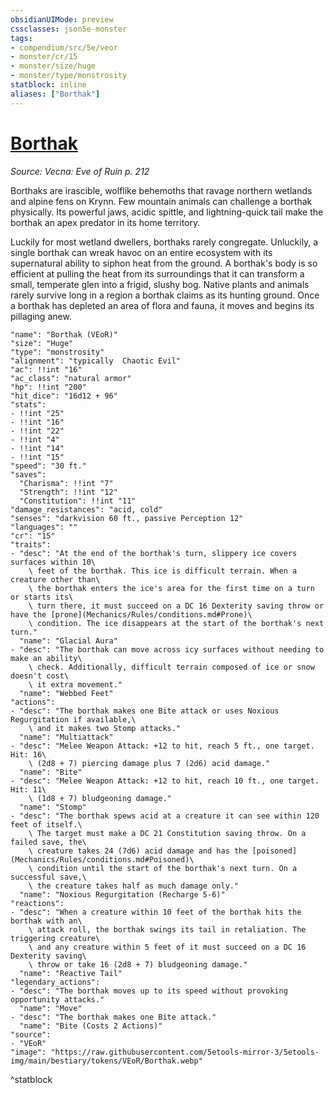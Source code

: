 ```yaml
---
obsidianUIMode: preview
cssclasses: json5e-monster
tags:
- compendium/src/5e/veor
- monster/cr/15
- monster/size/huge
- monster/type/monstrosity
statblock: inline
aliases: ["Borthak"]
---
```

# [Borthak](Mechanics\bestiary\monstrosity/borthak-veor.md)
*Source: Vecna: Eve of Ruin p. 212*  

Borthaks are irascible, wolflike behemoths that ravage northern wetlands and alpine fens on Krynn. Few mountain animals can challenge a borthak physically. Its powerful jaws, acidic spittle, and lightning-quick tail make the borthak an apex predator in its home territory.

Luckily for most wetland dwellers, borthaks rarely congregate. Unluckily, a single borthak can wreak havoc on an entire ecosystem with its supernatural ability to siphon heat from the ground. A borthak's body is so efficient at pulling the heat from its surroundings that it can transform a small, temperate glen into a frigid, slushy bog. Native plants and animals rarely survive long in a region a borthak claims as its hunting ground. Once a borthak has depleted an area of flora and fauna, it moves and begins its pillaging anew.

```statblock
"name": "Borthak (VEoR)"
"size": "Huge"
"type": "monstrosity"
"alignment": "typically  Chaotic Evil"
"ac": !!int "16"
"ac_class": "natural armor"
"hp": !!int "200"
"hit_dice": "16d12 + 96"
"stats":
- !!int "25"
- !!int "16"
- !!int "22"
- !!int "4"
- !!int "14"
- !!int "15"
"speed": "30 ft."
"saves":
  "Charisma": !!int "7"
  "Strength": !!int "12"
  "Constitution": !!int "11"
"damage_resistances": "acid, cold"
"senses": "darkvision 60 ft., passive Perception 12"
"languages": ""
"cr": "15"
"traits":
- "desc": "At the end of the borthak's turn, slippery ice covers surfaces within 10\
    \ feet of the borthak. This ice is difficult terrain. When a creature other than\
    \ the borthak enters the ice's area for the first time on a turn or starts its\
    \ turn there, it must succeed on a DC 16 Dexterity saving throw or have the [prone](Mechanics/Rules/conditions.md#Prone)\
    \ condition. The ice disappears at the start of the borthak's next turn."
  "name": "Glacial Aura"
- "desc": "The borthak can move across icy surfaces without needing to make an ability\
    \ check. Additionally, difficult terrain composed of ice or snow doesn't cost\
    \ it extra movement."
  "name": "Webbed Feet"
"actions":
- "desc": "The borthak makes one Bite attack or uses Noxious Regurgitation if available,\
    \ and it makes two Stomp attacks."
  "name": "Multiattack"
- "desc": "Melee Weapon Attack: +12 to hit, reach 5 ft., one target. Hit: 16\
    \ (2d8 + 7) piercing damage plus 7 (2d6) acid damage."
  "name": "Bite"
- "desc": "Melee Weapon Attack: +12 to hit, reach 10 ft., one target. Hit: 11\
    \ (1d8 + 7) bludgeoning damage."
  "name": "Stomp"
- "desc": "The borthak spews acid at a creature it can see within 120 feet of itself.\
    \ The target must make a DC 21 Constitution saving throw. On a failed save, the\
    \ creature takes 24 (7d6) acid damage and has the [poisoned](Mechanics/Rules/conditions.md#Poisoned)\
    \ condition until the start of the borthak's next turn. On a successful save,\
    \ the creature takes half as much damage only."
  "name": "Noxious Regurgitation (Recharge 5-6)"
"reactions":
- "desc": "When a creature within 10 feet of the borthak hits the borthak with an\
    \ attack roll, the borthak swings its tail in retaliation. The triggering creature\
    \ and any creature within 5 feet of it must succeed on a DC 16 Dexterity saving\
    \ throw or take 16 (2d8 + 7) bludgeoning damage."
  "name": "Reactive Tail"
"legendary_actions":
- "desc": "The borthak moves up to its speed without provoking opportunity attacks."
  "name": "Move"
- "desc": "The borthak makes one Bite attack."
  "name": "Bite (Costs 2 Actions)"
"source":
- "VEoR"
"image": "https://raw.githubusercontent.com/5etools-mirror-3/5etools-img/main/bestiary/tokens/VEoR/Borthak.webp"
```
^statblock
